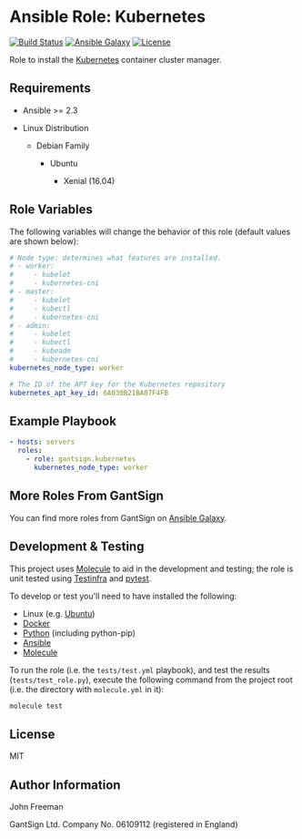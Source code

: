 Ansible Role: Kubernetes
========================

[![Build Status](https://travis-ci.org/gantsign/ansible-role-kubernetes.svg?branch=master)](https://travis-ci.org/gantsign/ansible-role-kubernetes)
[![Ansible Galaxy](https://img.shields.io/badge/ansible--galaxy-gantsign.kubernetes-blue.svg)](https://galaxy.ansible.com/gantsign/kubernetes)
[![License](https://img.shields.io/badge/license-MIT-blue.svg)](https://raw.githubusercontent.com/gantsign/ansible-role-kubernetes/master/LICENSE)

Role to install the [Kubernetes](http://kubernetes.io) container cluster
manager.

Requirements
------------

* Ansible >= 2.3

* Linux Distribution

    * Debian Family

        * Ubuntu

            * Xenial (16.04)

Role Variables
--------------

The following variables will change the behavior of this role (default values
are shown below):

```yaml
# Node type: determines what features are installed.
# - worker:
#     - kubelet
#     - kubernetes-cni
# - master:
#     - kubelet
#     - kubectl
#     - kubernetes-cni
# - admin:
#     - kubelet
#     - kubectl
#     - kubeadm
#     - kubernetes-cni
kubernetes_node_type: worker

# The ID of the APT key for the Kubernetes repository
kubernetes_apt_key_id: 6A030B21BA07F4FB
```

Example Playbook
----------------

```yaml
- hosts: servers
  roles:
    - role: gantsign.kubernetes
      kubernetes_node_type: worker
```

More Roles From GantSign
------------------------

You can find more roles from GantSign on
[Ansible Galaxy](https://galaxy.ansible.com/gantsign).

Development & Testing
---------------------

This project uses [Molecule](http://molecule.readthedocs.io/) to aid in the
development and testing; the role is unit tested using
[Testinfra](http://testinfra.readthedocs.io/) and
[pytest](http://docs.pytest.org/).

To develop or test you'll need to have installed the following:

* Linux (e.g. [Ubuntu](http://www.ubuntu.com/))
* [Docker](https://www.docker.com/)
* [Python](https://www.python.org/) (including python-pip)
* [Ansible](https://www.ansible.com/)
* [Molecule](http://molecule.readthedocs.io/)

To run the role (i.e. the `tests/test.yml` playbook), and test the results
(`tests/test_role.py`), execute the following command from the project root
(i.e. the directory with `molecule.yml` in it):

```bash
molecule test
```

License
-------

MIT

Author Information
------------------

John Freeman

GantSign Ltd.
Company No. 06109112 (registered in England)

